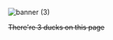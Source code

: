 ![banner (3)](https://github.com/user-attachments/assets/3933bdec-e96d-4abb-b9ba-5c38aa938ca7)

~~There're 3 ducks on this page~~
